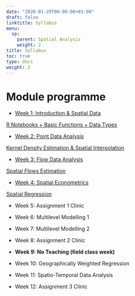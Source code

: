 ```yaml
---
date: "2020-01-29T00:00:00+01:00"
draft: false
linktitle: Syllabus
menu:
  sp:
    parent: Spatial Analysis
    weight: 2
title: Syllabus
toc: true
type: docs
weight: 2
---
```


# Module programme

* [Week 1: Introduction & Spatial Data](https://vital.liv.ac.uk)

[R Notebooks + Basic Functions + Data Types](https://vital.liv.ac.uk)

* [Week 2: Point Data Analysis](http://darribas.org/spa_notes/)

[Kernel Density Estimation & Spatial Interpolation](http://darribas.org/spa_notes/points.html)

* [Week 3: Flow Data Analysis](http://darribas.org/spa_notes/)

[Spatial Flows Estimation](http://darribas.org/spa_notes/flows.html)

* [Week 4: Spatial Econometrics](http://darribas.org/spa_notes/)

[Spatial Regression](http://darribas.org/spa_notes/sp_eco.html)

* Week 5: Assignment 1 Clinic

* Week 6: Multilevel Modelling 1

* Week 7: Multilevel Modelling 2

* Week 8: Assignment 2 Clinic

* **Week 9: No Teaching (field class week)**

* Week 10: Geographically Weighted Regression

* Week 11: Spatio-Temporal Data Analysis

* Week 12: Assignment 3 Clinic